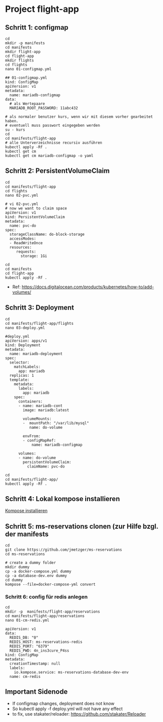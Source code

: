 # Project flight-app  

## Schritt 1: configmap 

```
cd 
mkdir -p manifests
cd manifests
mkdir flight-app
cd flight-app
mkdir flights
cd flights 
nano 01-configmap.yml 
```

```
## 01-configmap.yml
kind: ConfigMap 
apiVersion: v1 
metadata:
  name: mariadb-configmap 
data:
  # als Wertepaare
  MARIADB_ROOT_PASSWORD: 11abc432
```

```
# als normaler benutzer kurs, wenn wir mit diesem vorher gearbeitet haben.
# eventuell muss passwort eingegeben werden 
su - kurs 
cd
cd manifests/flight-app
# alle Unterverzeichnisse recursiv ausführen 
kubectl apply -Rf .
kubectl get cm
kubectl get cm mariadb-configmap -o yaml
```

## Schritt 2: PersistentVolumeClaim 

```
cd
cd manifests/flight-app
cd flights
nano 02-pvc.yml 
```

```
# vi 02-pvc.yml
# now we want to claim space
apiVersion: v1
kind: PersistentVolumeClaim
metadata:
  name: pvc-do
spec:
  storageClassName: do-block-storage
  accessModes:
  - ReadWriteOnce
  resources:
     requests:
       storage: 1Gi
```

```
cd
cd manifests
cd flight-app
kubectl apply -Rf .  
```

  * Ref: https://docs.digitalocean.com/products/kubernetes/how-to/add-volumes/



## Schritt 3: Deployment 

```
cd
cd manifests/flight-app/flights 
nano 03-deploy.yml
```

```
#deploy.yml 
apiVersion: apps/v1
kind: Deployment
metadata:
  name: mariadb-deployment
spec:
  selector:
    matchLabels:
      app: mariadb
  replicas: 1 
  template:
    metadata:
      labels:
        app: mariadb
    spec:
      containers:
      - name: mariadb-cont
        image: mariadb:latest

        volumeMounts:
        -  mountPath: "/var/lib/mysql"
           name: do-volume

        envFrom:
        - configMapRef:
            name: mariadb-configmap
        
      volumes:
      - name: do-volume
        persistentVolumeClaim:
          claimName: pvc-do
```

```
cd
cd manifests/flight-app/
kubectl apply -Rf .
```

## Schritt 4: Lokal kompose installieren 

[Kompose installieren](tools/kompose.md)

## Schritt 5: ms-reservations clonen (zur Hilfe bzgl. der manifests

```
cd 
git clone https://github.com/jmetzger/ms-reservations
cd ms-reservations

# create a dummy folder
mkdir dummy
cp -a docker-compose.yml dummy
cp -a database-dev.env dummy
cd dummy
kompose --file=docker-compose-yml convert
```

### Schritt 6: config für redis anlegen 

```
cd
mkdir -p  manifests/flight-app/reservations
cd manifests/flight-app/reservations
nano 01-cm-redis.yml
```

```
apiVersion: v1
data:
  REDIS_DB: "0"
  REDIS_HOST: ms-reservations-redis
  REDIS_PORT: "6379"
  REDIS_PWD: 4n_ins3cure_P4ss
kind: ConfigMap
metadata:
  creationTimestamp: null
  labels:
    io.kompose.service: ms-reservations-database-dev-env
  name: cm-redis
```



## Important Sidenode 

  * If configmap changes, deployment does not know
  * So kubectl apply -f deploy.yml will not have any effect
  * to fix, use stakater/reloader: https://github.com/stakater/Reloader

